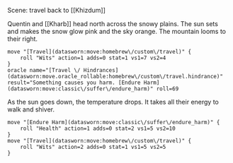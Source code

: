 Scene: travel back to [[Khizdum]] 

Quentin and [[Kharb]] head north across the snowy plains. The sun sets and makes the snow glow pink and the sky orange. The mountain looms to their right. 

```iron-vault-mechanics
move "[Travel](datasworn:move:homebrew\/custom\/travel)" {
    roll "Wits" action=1 adds=0 stat=1 vs1=7 vs2=4
}
oracle name="[Travel \/ Hindrances](datasworn:move.oracle_rollable:homebrew\/custom\/travel.hindrance)" result="Something causes you harm. [Endure Harm](datasworn:move:classic\/suffer\/endure_harm)" roll=69

```

As the sun goes down, the temperature drops. It takes all their energy to walk and shiver. 
```iron-vault-mechanics
move "[Endure Harm](datasworn:move:classic\/suffer\/endure_harm)" {
    roll "Health" action=1 adds=0 stat=2 vs1=5 vs2=10
}
move "[Travel](datasworn:move:homebrew\/custom\/travel)" {
    roll "Wits" action=2 adds=0 stat=1 vs1=5 vs2=5
}

```

